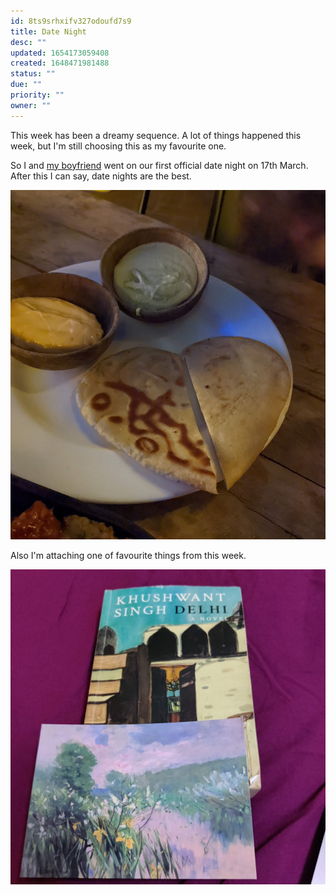 ```yaml
---
id: 8ts9srhxifv327odoufd7s9
title: Date Night
desc: ""
updated: 1654173059408
created: 1648471981488
status: ""
due: ""
priority: ""
owner: ""
---
```


This week has been a dreamy sequence. A lot of things happened this week, but I'm still choosing this as my favourite one.

So I and [my boyfriend](https://twitter.com/iliekcomputers) went on our first official date night on 17th March. After this I can say, date nights are the best.

![Date Night](/assets/images/Datenight.jpg)

Also I'm attaching one of favourite things from this week.

![Date Night](/assets/images/Gifts.jpg)
